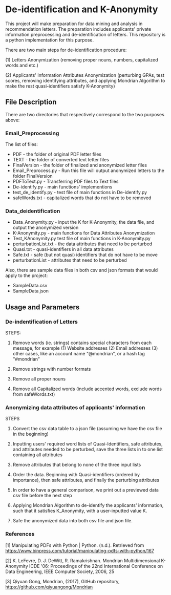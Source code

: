 # De-identification and K-Anonymity
This project will make preparation for data mining and analysis in recommendation letters. The preparation includes applicants' private information preprocessing and de-identification of letters. This repository is a python implementation for this purpose. 

There are two main steps for de-identification procedure:

(1) Letters Anonymization (removing proper nouns, numbers, capitalized words and etc.)

(2) Applicants' Information Attributes Anonymization (perturbing GPAs, test scores, removing identifying attributes, and applying Mondrian Algorithm to make the rest quasi-identifiers satisfy K-Anonymity)

## File Description
There are two directories that respectively correspond to the two purposes above:
### Email_Preprocessing
The list of files:
* PDF - the folder of original PDF letter files
* TEXT - the folder of converted text letter files
* FinalVersion -  the folder of finalized and anonymized letter files
* Email_Preprocess.py - Run this file will output anonymized letters to the folder FinalVersion
* PDFToText.py - Transferring PDF files to Text files
* De-identify.py - main functions' implementions
* test_de_identify.py - test file of main functions in De-identify.py
* safeWords.txt - capitalized words that do not have to be removed

### Data_deidentification
* Data_Anonymity.py - input the K for K-Anonymity, the data file, and output the anonymized version
* K-Anonymity.py - main functions for Data Attributes Anonymization
* Test_KAnonymity.py test file of main functions in K-Anonymity.py
* perturbationList.txt -  the data attributes that need to be perturbed
* Quasi.txt - quasi-identifiers in all data attributes
* Safe.txt  - safe (but not quasi) identifiers that do not have to be move
* perturbationList -  attributes that need to be perturbed

Also, there are sample data files in both csv and json formats that would apply to the project:
* SampleData.csv 
* SampleData.json
## Usage and Parameters

### De-indentification of Letters

STEPS:
    
1. Remove words (ie. strings) contains special characters from each message, for example
  (1) Website addresses 
  (2) Email addresses
  (3) other cases, like an account name "@mondrian", or a hash tag "#mondrian"
  
2. Remove strings with number formats

3. Remove all proper nouns

4. Remove all Capitalized words (include accented words, exclude words from safeWords.txt)
  
  
### Anonymizing data attributes of applicants' information

STEPS

1. Convert the csv data table to a json file (assuming we have the csv file in the beginning)

2. Inputting users' required word lists of Quasi-Identifiers, safe attributes, and attributes 
needed to be perturbed, save the three lists in to one list containing all attributes

3. Remove attributes that belong to none of the three input lists

4. Order the data. Beginning with Quasi-identifiers (ordered by importance), then safe 
attributes, and finally the perturbing attributes 

5. In order to have a general comparison, we print out a previewed data csv file before the 
next step

6. Applying Mondrian Algorithm to de-identify the applicants' information, such that it 
satisfies K_Anonymity, with a user-inputted value K.

7. Safe the anonymized data into both csv file and json file.







### References

[1] Manipulating PDFs with Python | Python. (n.d.). Retrieved from https://www.binpress.com/tutorial/manipulating-pdfs-with-python/167

[2] K. LeFevre, D. J. DeWitt, R. Ramakrishnan. Mondrian Multidimensional K-Anonymity ICDE '06: Proceedings of the 22nd International Conference on Data Engineering, IEEE Computer Society, 2006, 25

[3] Qiyuan Gong, Mondrian, (2017), GitHub repository, https://github.com/qiyuangong/Mondrian
